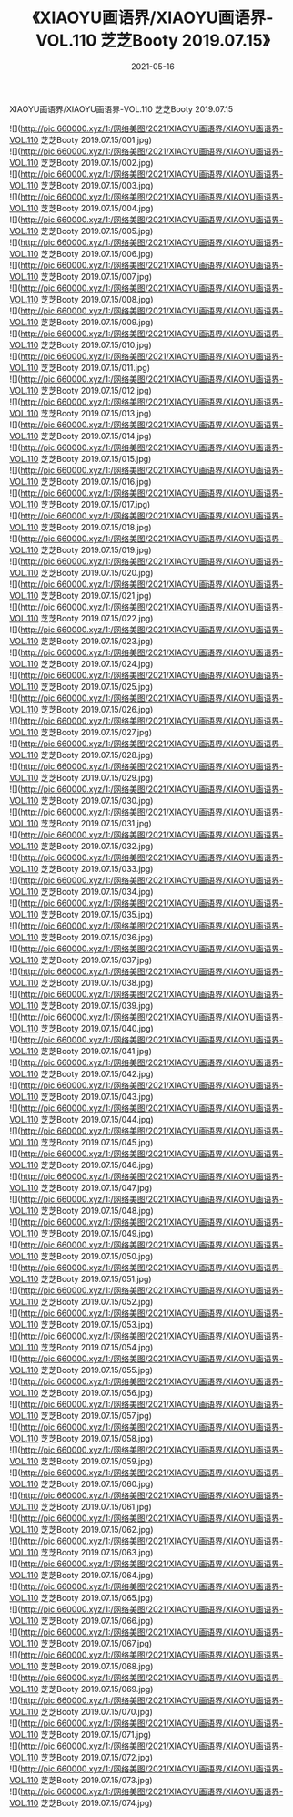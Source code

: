 ﻿---
layout: post
title:  《XIAOYU画语界/XIAOYU画语界-VOL.110 芝芝Booty 2019.07.15》
date:   2021-05-16
img: http://pic.660000.xyz/1:/网络美图/2021/XIAOYU画语界/XIAOYU画语界-VOL.110 芝芝Booty 2019.07.15/000.jpg
categories: [美女, 清纯, 唯美]
---

XIAOYU画语界/XIAOYU画语界-VOL.110 芝芝Booty 2019.07.15

 ![](http://pic.660000.xyz/1:/网络美图/2021/XIAOYU画语界/XIAOYU画语界-VOL.110 芝芝Booty 2019.07.15/001.jpg) <br>![](http://pic.660000.xyz/1:/网络美图/2021/XIAOYU画语界/XIAOYU画语界-VOL.110 芝芝Booty 2019.07.15/002.jpg) <br>![](http://pic.660000.xyz/1:/网络美图/2021/XIAOYU画语界/XIAOYU画语界-VOL.110 芝芝Booty 2019.07.15/003.jpg) <br>![](http://pic.660000.xyz/1:/网络美图/2021/XIAOYU画语界/XIAOYU画语界-VOL.110 芝芝Booty 2019.07.15/004.jpg) <br>![](http://pic.660000.xyz/1:/网络美图/2021/XIAOYU画语界/XIAOYU画语界-VOL.110 芝芝Booty 2019.07.15/005.jpg) <br>![](http://pic.660000.xyz/1:/网络美图/2021/XIAOYU画语界/XIAOYU画语界-VOL.110 芝芝Booty 2019.07.15/006.jpg) <br>![](http://pic.660000.xyz/1:/网络美图/2021/XIAOYU画语界/XIAOYU画语界-VOL.110 芝芝Booty 2019.07.15/007.jpg) <br>![](http://pic.660000.xyz/1:/网络美图/2021/XIAOYU画语界/XIAOYU画语界-VOL.110 芝芝Booty 2019.07.15/008.jpg) <br>![](http://pic.660000.xyz/1:/网络美图/2021/XIAOYU画语界/XIAOYU画语界-VOL.110 芝芝Booty 2019.07.15/009.jpg) <br>![](http://pic.660000.xyz/1:/网络美图/2021/XIAOYU画语界/XIAOYU画语界-VOL.110 芝芝Booty 2019.07.15/010.jpg) <br>![](http://pic.660000.xyz/1:/网络美图/2021/XIAOYU画语界/XIAOYU画语界-VOL.110 芝芝Booty 2019.07.15/011.jpg) <br>![](http://pic.660000.xyz/1:/网络美图/2021/XIAOYU画语界/XIAOYU画语界-VOL.110 芝芝Booty 2019.07.15/012.jpg) <br>![](http://pic.660000.xyz/1:/网络美图/2021/XIAOYU画语界/XIAOYU画语界-VOL.110 芝芝Booty 2019.07.15/013.jpg) <br>![](http://pic.660000.xyz/1:/网络美图/2021/XIAOYU画语界/XIAOYU画语界-VOL.110 芝芝Booty 2019.07.15/014.jpg) <br>![](http://pic.660000.xyz/1:/网络美图/2021/XIAOYU画语界/XIAOYU画语界-VOL.110 芝芝Booty 2019.07.15/015.jpg) <br>![](http://pic.660000.xyz/1:/网络美图/2021/XIAOYU画语界/XIAOYU画语界-VOL.110 芝芝Booty 2019.07.15/016.jpg) <br>![](http://pic.660000.xyz/1:/网络美图/2021/XIAOYU画语界/XIAOYU画语界-VOL.110 芝芝Booty 2019.07.15/017.jpg) <br>![](http://pic.660000.xyz/1:/网络美图/2021/XIAOYU画语界/XIAOYU画语界-VOL.110 芝芝Booty 2019.07.15/018.jpg) <br>![](http://pic.660000.xyz/1:/网络美图/2021/XIAOYU画语界/XIAOYU画语界-VOL.110 芝芝Booty 2019.07.15/019.jpg) <br>![](http://pic.660000.xyz/1:/网络美图/2021/XIAOYU画语界/XIAOYU画语界-VOL.110 芝芝Booty 2019.07.15/020.jpg) <br>![](http://pic.660000.xyz/1:/网络美图/2021/XIAOYU画语界/XIAOYU画语界-VOL.110 芝芝Booty 2019.07.15/021.jpg) <br>![](http://pic.660000.xyz/1:/网络美图/2021/XIAOYU画语界/XIAOYU画语界-VOL.110 芝芝Booty 2019.07.15/022.jpg) <br>![](http://pic.660000.xyz/1:/网络美图/2021/XIAOYU画语界/XIAOYU画语界-VOL.110 芝芝Booty 2019.07.15/023.jpg) <br>![](http://pic.660000.xyz/1:/网络美图/2021/XIAOYU画语界/XIAOYU画语界-VOL.110 芝芝Booty 2019.07.15/024.jpg) <br>![](http://pic.660000.xyz/1:/网络美图/2021/XIAOYU画语界/XIAOYU画语界-VOL.110 芝芝Booty 2019.07.15/025.jpg) <br>![](http://pic.660000.xyz/1:/网络美图/2021/XIAOYU画语界/XIAOYU画语界-VOL.110 芝芝Booty 2019.07.15/026.jpg) <br>![](http://pic.660000.xyz/1:/网络美图/2021/XIAOYU画语界/XIAOYU画语界-VOL.110 芝芝Booty 2019.07.15/027.jpg) <br>![](http://pic.660000.xyz/1:/网络美图/2021/XIAOYU画语界/XIAOYU画语界-VOL.110 芝芝Booty 2019.07.15/028.jpg) <br>![](http://pic.660000.xyz/1:/网络美图/2021/XIAOYU画语界/XIAOYU画语界-VOL.110 芝芝Booty 2019.07.15/029.jpg) <br>![](http://pic.660000.xyz/1:/网络美图/2021/XIAOYU画语界/XIAOYU画语界-VOL.110 芝芝Booty 2019.07.15/030.jpg) <br>![](http://pic.660000.xyz/1:/网络美图/2021/XIAOYU画语界/XIAOYU画语界-VOL.110 芝芝Booty 2019.07.15/031.jpg) <br>![](http://pic.660000.xyz/1:/网络美图/2021/XIAOYU画语界/XIAOYU画语界-VOL.110 芝芝Booty 2019.07.15/032.jpg) <br>![](http://pic.660000.xyz/1:/网络美图/2021/XIAOYU画语界/XIAOYU画语界-VOL.110 芝芝Booty 2019.07.15/033.jpg) <br>![](http://pic.660000.xyz/1:/网络美图/2021/XIAOYU画语界/XIAOYU画语界-VOL.110 芝芝Booty 2019.07.15/034.jpg) <br>![](http://pic.660000.xyz/1:/网络美图/2021/XIAOYU画语界/XIAOYU画语界-VOL.110 芝芝Booty 2019.07.15/035.jpg) <br>![](http://pic.660000.xyz/1:/网络美图/2021/XIAOYU画语界/XIAOYU画语界-VOL.110 芝芝Booty 2019.07.15/036.jpg) <br>![](http://pic.660000.xyz/1:/网络美图/2021/XIAOYU画语界/XIAOYU画语界-VOL.110 芝芝Booty 2019.07.15/037.jpg) <br>![](http://pic.660000.xyz/1:/网络美图/2021/XIAOYU画语界/XIAOYU画语界-VOL.110 芝芝Booty 2019.07.15/038.jpg) <br>![](http://pic.660000.xyz/1:/网络美图/2021/XIAOYU画语界/XIAOYU画语界-VOL.110 芝芝Booty 2019.07.15/039.jpg) <br>![](http://pic.660000.xyz/1:/网络美图/2021/XIAOYU画语界/XIAOYU画语界-VOL.110 芝芝Booty 2019.07.15/040.jpg) <br>![](http://pic.660000.xyz/1:/网络美图/2021/XIAOYU画语界/XIAOYU画语界-VOL.110 芝芝Booty 2019.07.15/041.jpg) <br>![](http://pic.660000.xyz/1:/网络美图/2021/XIAOYU画语界/XIAOYU画语界-VOL.110 芝芝Booty 2019.07.15/042.jpg) <br>![](http://pic.660000.xyz/1:/网络美图/2021/XIAOYU画语界/XIAOYU画语界-VOL.110 芝芝Booty 2019.07.15/043.jpg) <br>![](http://pic.660000.xyz/1:/网络美图/2021/XIAOYU画语界/XIAOYU画语界-VOL.110 芝芝Booty 2019.07.15/044.jpg) <br>![](http://pic.660000.xyz/1:/网络美图/2021/XIAOYU画语界/XIAOYU画语界-VOL.110 芝芝Booty 2019.07.15/045.jpg) <br>![](http://pic.660000.xyz/1:/网络美图/2021/XIAOYU画语界/XIAOYU画语界-VOL.110 芝芝Booty 2019.07.15/046.jpg) <br>![](http://pic.660000.xyz/1:/网络美图/2021/XIAOYU画语界/XIAOYU画语界-VOL.110 芝芝Booty 2019.07.15/047.jpg) <br>![](http://pic.660000.xyz/1:/网络美图/2021/XIAOYU画语界/XIAOYU画语界-VOL.110 芝芝Booty 2019.07.15/048.jpg) <br>![](http://pic.660000.xyz/1:/网络美图/2021/XIAOYU画语界/XIAOYU画语界-VOL.110 芝芝Booty 2019.07.15/049.jpg) <br>![](http://pic.660000.xyz/1:/网络美图/2021/XIAOYU画语界/XIAOYU画语界-VOL.110 芝芝Booty 2019.07.15/050.jpg) <br>![](http://pic.660000.xyz/1:/网络美图/2021/XIAOYU画语界/XIAOYU画语界-VOL.110 芝芝Booty 2019.07.15/051.jpg) <br>![](http://pic.660000.xyz/1:/网络美图/2021/XIAOYU画语界/XIAOYU画语界-VOL.110 芝芝Booty 2019.07.15/052.jpg) <br>![](http://pic.660000.xyz/1:/网络美图/2021/XIAOYU画语界/XIAOYU画语界-VOL.110 芝芝Booty 2019.07.15/053.jpg) <br>![](http://pic.660000.xyz/1:/网络美图/2021/XIAOYU画语界/XIAOYU画语界-VOL.110 芝芝Booty 2019.07.15/054.jpg) <br>![](http://pic.660000.xyz/1:/网络美图/2021/XIAOYU画语界/XIAOYU画语界-VOL.110 芝芝Booty 2019.07.15/055.jpg) <br>![](http://pic.660000.xyz/1:/网络美图/2021/XIAOYU画语界/XIAOYU画语界-VOL.110 芝芝Booty 2019.07.15/056.jpg) <br>![](http://pic.660000.xyz/1:/网络美图/2021/XIAOYU画语界/XIAOYU画语界-VOL.110 芝芝Booty 2019.07.15/057.jpg) <br>![](http://pic.660000.xyz/1:/网络美图/2021/XIAOYU画语界/XIAOYU画语界-VOL.110 芝芝Booty 2019.07.15/058.jpg) <br>![](http://pic.660000.xyz/1:/网络美图/2021/XIAOYU画语界/XIAOYU画语界-VOL.110 芝芝Booty 2019.07.15/059.jpg) <br>![](http://pic.660000.xyz/1:/网络美图/2021/XIAOYU画语界/XIAOYU画语界-VOL.110 芝芝Booty 2019.07.15/060.jpg) <br>![](http://pic.660000.xyz/1:/网络美图/2021/XIAOYU画语界/XIAOYU画语界-VOL.110 芝芝Booty 2019.07.15/061.jpg) <br>![](http://pic.660000.xyz/1:/网络美图/2021/XIAOYU画语界/XIAOYU画语界-VOL.110 芝芝Booty 2019.07.15/062.jpg) <br>![](http://pic.660000.xyz/1:/网络美图/2021/XIAOYU画语界/XIAOYU画语界-VOL.110 芝芝Booty 2019.07.15/063.jpg) <br>![](http://pic.660000.xyz/1:/网络美图/2021/XIAOYU画语界/XIAOYU画语界-VOL.110 芝芝Booty 2019.07.15/064.jpg) <br>![](http://pic.660000.xyz/1:/网络美图/2021/XIAOYU画语界/XIAOYU画语界-VOL.110 芝芝Booty 2019.07.15/065.jpg) <br>![](http://pic.660000.xyz/1:/网络美图/2021/XIAOYU画语界/XIAOYU画语界-VOL.110 芝芝Booty 2019.07.15/066.jpg) <br>![](http://pic.660000.xyz/1:/网络美图/2021/XIAOYU画语界/XIAOYU画语界-VOL.110 芝芝Booty 2019.07.15/067.jpg) <br>![](http://pic.660000.xyz/1:/网络美图/2021/XIAOYU画语界/XIAOYU画语界-VOL.110 芝芝Booty 2019.07.15/068.jpg) <br>![](http://pic.660000.xyz/1:/网络美图/2021/XIAOYU画语界/XIAOYU画语界-VOL.110 芝芝Booty 2019.07.15/069.jpg) <br>![](http://pic.660000.xyz/1:/网络美图/2021/XIAOYU画语界/XIAOYU画语界-VOL.110 芝芝Booty 2019.07.15/070.jpg) <br>![](http://pic.660000.xyz/1:/网络美图/2021/XIAOYU画语界/XIAOYU画语界-VOL.110 芝芝Booty 2019.07.15/071.jpg) <br>![](http://pic.660000.xyz/1:/网络美图/2021/XIAOYU画语界/XIAOYU画语界-VOL.110 芝芝Booty 2019.07.15/072.jpg) <br>![](http://pic.660000.xyz/1:/网络美图/2021/XIAOYU画语界/XIAOYU画语界-VOL.110 芝芝Booty 2019.07.15/073.jpg) <br>![](http://pic.660000.xyz/1:/网络美图/2021/XIAOYU画语界/XIAOYU画语界-VOL.110 芝芝Booty 2019.07.15/074.jpg) <br>